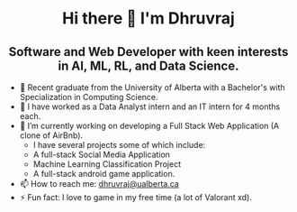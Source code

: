 <h1 align='center'> Hi there 👋 I'm Dhruvraj  </h1>
<h2 align='center'> Software and Web Developer with keen interests in AI, ML, RL, and Data Science. </h2>

- 🌱 Recent graduate from the University of Alberta with a Bachelor's with Specialization in Computing Science.
- 💼 I have worked as a Data Analyst intern and an IT intern for 4 months each.
- 🔭 I’m currently working on developing a Full Stack Web Application (A clone of AirBnb).
  - I have several projects some of which include:
  - A full-stack Social Media Application
  - Machine Learning Classification Project
  - A full-stack android game application. 
- 📫 How to reach me: dhruvraj@ualberta.ca
- ⚡ Fun fact: I love to game in my free time (a lot of Valorant xd).
<!--
**dhruvraj508/dhruvraj508** is a ✨ _special_ ✨ repository because its `README.md` (this file) appears on your GitHub profile.

Here are some ideas to get you started:



- 👯 I’m looking to collaborate on ...
- 🤔 I’m looking for help with ...
- 💬 Ask me about ...

- 😄 Pronouns: ...

-->
